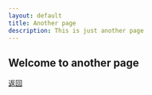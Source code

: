 ```yaml
---
layout: default
title: Another page
description: This is just another page
---
```


## Welcome to another page



[返回](./)
